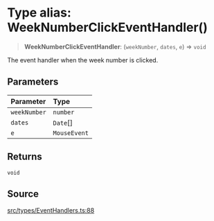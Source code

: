 # Type alias: WeekNumberClickEventHandler()

> **WeekNumberClickEventHandler**: (`weekNumber`, `dates`, `e`) => `void`

The event handler when the week number is clicked.

## Parameters

| Parameter | Type |
| :------ | :------ |
| `weekNumber` | `number` |
| `dates` | `Date`[] |
| `e` | `MouseEvent` |

## Returns

`void`

## Source

[src/types/EventHandlers.ts:88](https://github.com/gpbl/react-day-picker/blob/9ad13dc72fff814dcf720a62f6e3b5ea38e8af6d/src/types/EventHandlers.ts#L88)
